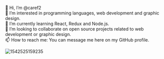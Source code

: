👋 Hi, I’m @caref2 
<br/> 👀 I’m interested in programming languages, web development and graphic design.
<br/>🌱 I’m currently learning React, Redux and Node.js.
<br/> 💞️ I’m looking to collaborate on open source projects related to web development or graphic design.
<br/> 📫 How to reach me: You can message me here on my GitHub profile.

<!---
caref2/caref2 is a ✨ special ✨ repository because its `README.md` (this file) appears on your GitHub profile.
You can click the Preview link to take a look at your changes.
--->
![1542525159235](https://github.com/caref2/caref2/assets/137530228/965b81ec-26ef-4da5-a778-c766c815253d)
